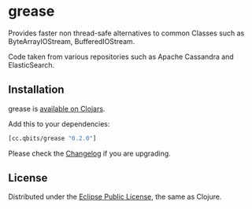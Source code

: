 # grease
<!-- [![Build Status](https://secure.travis-ci.org/mpenet/grease.png?branch=master)](http://travis-ci.org/mpenet/grease) -->

<!-- ## Documentation -->

<!-- [A usage guide is available](https://github.com/mpenet/grease/blob/master/docs/guide.md) -->
<!-- and you can also consult the -->
<!-- [codox generated documentation](http://mpenet.github.com/grease/#docs). -->

Provides faster non thread-safe alternatives to common Classes such as
ByteArrayIOStream, BufferedIOStream.

Code taken from various repositories such as Apache Cassandra and ElasticSearch.

## Installation

grease is [available on Clojars](https://clojars.org/cc.qbits/grease).

Add this to your dependencies:

```clojure
[cc.qbits/grease "0.2.0"]
```

Please check the
[Changelog](https://github.com/mpenet/grease/blob/master/CHANGELOG.md)
if you are upgrading.

## License

Distributed under the
[Eclipse Public License](http://www.eclipse.org/legal/epl-v10.html),
the same as Clojure.
